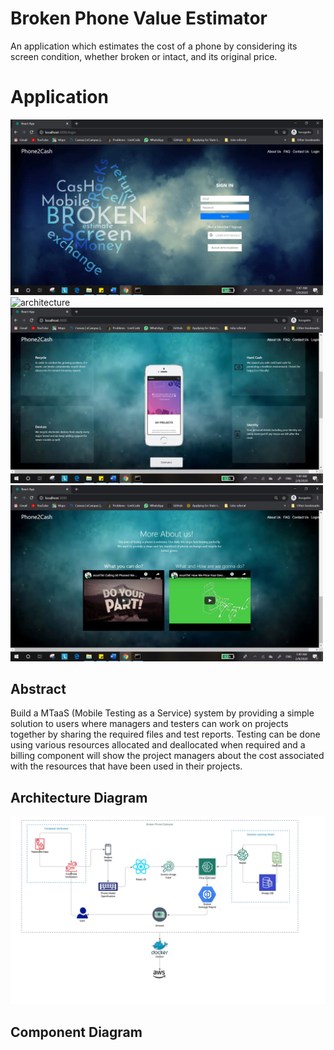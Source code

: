 

# Broken Phone Value Estimator
An application which estimates the cost of a phone by considering its screen condition, whether
broken or intact, and its original price.

# Application

<img width="500" alt="architecture" src="Capture.JPG">
<img width="500" alt="architecture" src="Page 1.jpg">
<img width="500" alt="architecture" src="Page2.jpg">
<img width="500" alt="architecture" src="Page3.jpg">





## Abstract

Build a MTaaS (Mobile Testing as a Service) system by providing a simple solution to users where managers and testers can work on projects together by sharing the required files and test reports. Testing can be done using various resources allocated and deallocated when required and a billing component will show the project managers about the cost associated with the resources that have been used in their projects.



## Architecture Diagram

<img width="900" alt="architecture" src="272 Architechture 2.jpeg">

## Component Diagram



